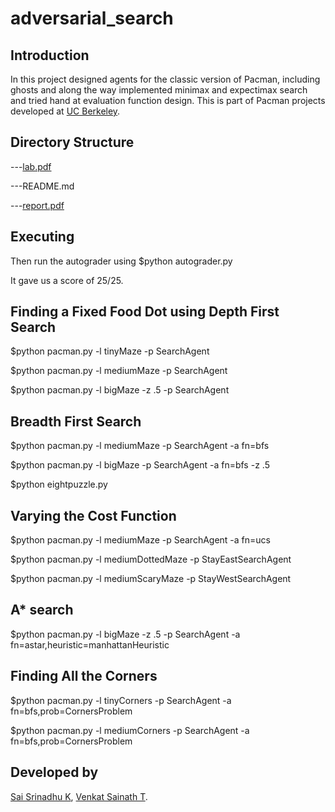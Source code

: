 adversarial_search
======================

Introduction
------------

In this project designed agents for the classic version of Pacman, including ghosts and along the way implemented minimax and expectimax search and tried hand at evaluation function design. This is part of Pacman projects developed at [UC Berkeley](http://ai.berkeley.edu/multiagent.html). 

Directory Structure
-------------------


---[lab.pdf](lab.pdf)

---README.md

---[report.pdf](report.pdf)


Executing
---------

Then run the autograder using $python autograder.py

It gave us a score of 25/25.


Finding a Fixed Food Dot using Depth First Search
-------------------------------------------------
$python pacman.py -l tinyMaze -p SearchAgent

$python pacman.py -l mediumMaze -p SearchAgent

$python pacman.py -l bigMaze -z .5 -p SearchAgent

Breadth First Search
--------------------
$python pacman.py -l mediumMaze -p SearchAgent -a fn=bfs

$python pacman.py -l bigMaze -p SearchAgent -a fn=bfs -z .5

$python eightpuzzle.py

Varying the Cost Function
-------------------------
$python pacman.py -l mediumMaze -p SearchAgent -a fn=ucs

$python pacman.py -l mediumDottedMaze -p StayEastSearchAgent

$python pacman.py -l mediumScaryMaze -p StayWestSearchAgent

A* search
---------
$python pacman.py -l bigMaze -z .5 -p SearchAgent -a fn=astar,heuristic=manhattanHeuristic

Finding All the Corners
-----------------------
$python pacman.py -l tinyCorners -p SearchAgent -a fn=bfs,prob=CornersProblem

$python pacman.py -l mediumCorners -p SearchAgent -a fn=bfs,prob=CornersProblem


Developed by
------------
[Sai Srinadhu K](https://www.linkedin.com/in/sai-srinadhu-katta-a189ab11b/), [Venkat Sainath T](https://www.linkedin.com/in/thota-sainath-236571118/).
